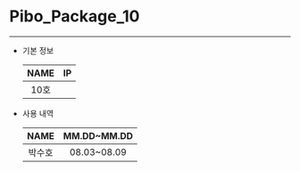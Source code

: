 # Pibo_Package_10
---

* 기본 정보

    |NAME|IP|
    |:---:|:---:|
    |10호||


* 사용 내역

    |NAME|MM.DD~MM.DD|
    |:---:|:---:|
    |박수호|08.03~08.09|


    
